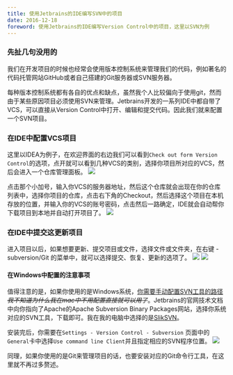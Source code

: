 ```yaml
---
title: 使用Jetbrains的IDE编写SVN中的项目
date: 2016-12-18
foreword: 使用Jetbrains的IDE编写Version Control中的项目，这里以SVN为例
---
```


### 先扯几句没用的
我们在开发项目的时候也经常会使用版本控制系统来管理我们的代码，例如著名的代码托管网站GitHub或者自己搭建的Git服务器或SVN服务器。

每种版本控制系统都有各自的优点和缺点，虽然我个人比较偏向于使用git，然而由于某些原因项目必须使用SVN来管理。Jetbrains开发的一系列IDE中都自带了VCS，可以直接从Version Control中打开、编辑和提交代码。因此我们就来配置一个SVN项目。

### 在IDE中配置VCS项目
这里以IDEA为例子，在欢迎界面的右边我们可以看到`Check out form Version Control`的选项，点开就可以看到几种VCS的类别，选择你项目所对应的VCS，然后会进入一个仓库管理面板。
![](http://morensblog-static.tengtengtengteng.com/img/post/20161218-idea-svn1.png)

点击那个小加号，输入你VCS的服务器地址，然后这个仓库就会出现在你的仓库列表中，选择你项目的仓库，点击右下角的Checkout，然后选择这个项目在本机存放的位置，并输入你的VCS的账号密码，点击然后一路确定，IDE就会自动帮你下载项目到本地并自动打开项目了。
![](http://morensblog-static.tengtengtengteng.com/img/post/20161218-idea-svn2.png)

### 在IDE中提交这更新项目
进入项目以后，如果想要更新、提交项目或文件，选择文件或文件夹，在右键 - subversion/Git 的菜单中，就可以选择提交、恢复、更新的选项了。
![](http://morensblog-static.tengtengtengteng.com/img/post/20161218-idea-svn3.png)
![](http://morensblog-static.tengtengtengteng.com/img/post/20161218-idea-svn4.png)

#### 在Windows中配置的注意事项
值得注意的是，如果你使用的是Windows系统，[你需要手动配置SVN工具的路径](https://blog.jetbrains.com/idea/2013/12/subversion-1-8-and-intellij-idea-13/)~~*我不知道为什么我在mac中不用配置直接就可以用了*~~。Jetbrains的官网技术文档中向你指向了Apache的Apache Subversion Binary Packages网站，选择你系统对应的SVN工具，下载即可。我在我的电脑中选择的是[SlikSVN](https://sliksvn.com/download/)。

安装完后，你需要在`Settings - Version Control - Subversion` 页面中的`General`卡中选择`Use command line Client`并且指定相应的SVN程序位置。
![](http://morensblog-static.tengtengtengteng.com/img/post/20161218-idea-svn5.png)

同理，如果你使用的是Git来管理项目的话，也要安装对应的Git命令行工具，在这里就不再过多赘述。